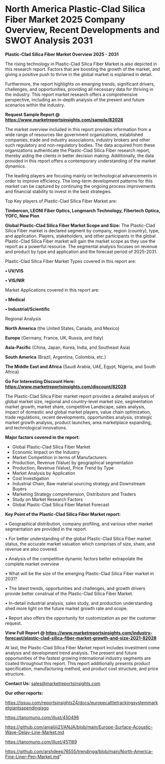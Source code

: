 # North America Plastic-Clad Silica Fiber Market 2025 Company Overview, Recent Developments and SWOT Analysis 2031

<Strong> Plastic-Clad Silica Fiber Market Overview 2025 - 2031</strong>

The rising technology in Plastic-Clad Silica Fiber Market is also depicted in this research report. Factors that are boosting the growth of the market, and giving a positive push to thrive in the global market is explained in detail.

Furthermore, the report highlights on emerging trends, significant drivers, challenges, and opportunities, providing all necessary data for thriving in the industry. This report market research offers a comprehensive perspective, including an in-depth analysis of the present and future scenarios within the industry.

<strong>Request Sample Report @ <a href=https://www.marketreportsinsights.com/sample/82028>https://www.marketreportsinsights.com/sample/82028</a></strong>

The market overview included in this report provides information from a wide range of resources like government organizations, established companies, trade and industry associations, industry brokers and other such regulatory and non-regulatory bodies. The data acquired from these organizations authenticate the Plastic-Clad Silica Fiber research report, thereby aiding the clients in better decision making. Additionally, the data provided in this report offers a contemporary understanding of the market dynamics.

The leading players are focusing mainly on technological advancements in order to improve efficiency. The long-term development patterns for this market can be captured by continuing the ongoing process improvements and financial stability to invest in the best strategies.

Top Key players of Plastic-Clad Silica Fiber Market are:

<strong>Timbercon, LEONI Fiber Optics, Longmarch Technology, Fibertech Optica, YOFC, New Pion</strong>

<strong><b>Global Plastic-Clad Silica Fiber Market Scope and Size:</b></strong>
The Plastic-Clad Silica Fiber market is declared segment by company, region (country), type, and application. Players, stakeholders, and other participants in the global Plastic-Clad Silica Fiber market will gain the market scope as they use the report as a powerful resource. The segmental analysis focuses on revenue and product by type and application and the forecast period of 2025-2031.

Plastic-Clad Silica Fiber Market Types covered in this report are:

<strong>• UV/VIS

• VIS/NIR</strong>

Market Applications covered in this report are:

<strong>• Medical

• Industrial/Scientific</strong> 

Regional Analysis

<strong>North America</strong> (the United States, Canada, and Mexico)

<strong>Europe</strong> (Germany, France, UK, Russia, and Italy)

<strong>Asia-Pacific</strong> (China, Japan, Korea, India, and Southeast Asia)

<strong>South America</strong> (Brazil, Argentina, Colombia, etc.)

<strong>The Middle East and Africa</strong> (Saudi Arabia, UAE, Egypt, Nigeria, and South Africa)

<strong>Go For Interesting Discount Here: <a href=https://www.marketreportsinsights.com/discount/82028>https://www.marketreportsinsights.com/discount/82028</a></strong>

The Plastic-Clad Silica Fiber market report provides a detailed analysis of global market size, regional and country-level market size, segmentation market growth, market share, competitive Landscape, sales analysis, impact of domestic and global market players, value chain optimization, trade regulations, recent developments, opportunities analysis, strategic market growth analysis, product launches, area marketplace expanding, and technological innovations.

<strong><b>Major factors covered in the report:</b></strong>
<ul>
  <li>Global Plastic-Clad Silica Fiber Market </li>
  <li>Economic Impact on the Industry</li>
  <li>Market Competition in terms of Manufacturers</li>
  <li>Production, Revenue (Value) by geographical segmentation</li>
  <li>Production, Revenue (Value), Price Trend by Type</li>
  <li>Market Analysis by Application</li>
  <li>Cost Investigation</li>
  <li>Industrial Chain, Raw material sourcing strategy and Downstream Buyers</li>
  <li>Marketing Strategy comprehension, Distributors and Traders</li>
  <li>Study on Market Research Factors</li>
  <li>Global Plastic-Clad Silica Fiber Market Forecast</li>
</ul>

<strong><b>Key Point of the Plastic-Clad Silica Fiber Market report:</b></strong>

• Geographical distribution, company profiling, and various other market segmentation are provided in the report.

• For better understanding of the global Plastic-Clad Silica Fiber market status, the accurate market valuation which comprises of size, share, and revenue are also covered.

• Analysis of the competitive dynamic factors better extrapolate the complete market overview

• What will be the size of the emerging Plastic-Clad Silica Fiber market in 2031?

• The latest trends, opportunities and challenges, and growth drivers provide better construal of the Plastic-Clad Silica Fiber Market.

• In-detail industrial analysis, sales study, and production understanding shed more light on the future market growth rate and scope.

• Report also offers the opportunity for customization as per the customer request.

<strong><b>View Full Report @ <a href=https://www.marketreportsinsights.com/industry-forecast/plastic-clad-silica-fiber-market-growth-and-size-2021-82028>https://www.marketreportsinsights.com/industry-forecast/plastic-clad-silica-fiber-market-growth-and-size-2021-82028</a></b></strong>


At last, the Plastic-Clad Silica Fiber Market report includes investment come analysis and development trend analysis. The present and future opportunities of the fastest growing international industry segments are coated throughout this report. This report additionally presents product specification, manufacturing method, and product cost structure, and price structure.

<strong>Contact Us:</strong>
sales@marketreportsinsights.com

<strong>Our other reports:</strong>

<a href=https://issuu.com/reportsinsights24/docs/europecattletrackingsystemmarketgiantsspendingisgo>https://issuu.com/reportsinsights24/docs/europecattletrackingsystemmarketgiantsspendingisgo</a>

<a href=https://tanomuno.com/illust/450496>https://tanomuno.com/illust/450496</a>

<a href=https://github.com/anjaliiii21/ANJA/blob/main/Europe-Surface-Acoustic-Wave-Delay-Line-Market.md>https://github.com/anjaliiii21/ANJA/blob/main/Europe-Surface-Acoustic-Wave-Delay-Line-Market.md</a>

<a href=https://tanomuno.com/illust/451189>https://tanomuno.com/illust/451189</a>

<a href=https://github.com/arshdeep76555/trendingg/blob/main/North-America-Fine-Liner-Pen-Market.md>https://github.com/arshdeep76555/trendingg/blob/main/North-America-Fine-Liner-Pen-Market.md</a>"
